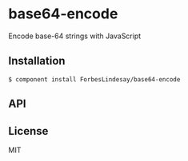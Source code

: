 
# base64-encode

  Encode base-64 strings with JavaScript

## Installation

    $ component install ForbesLindesay/base64-encode

## API

   

## License

  MIT
